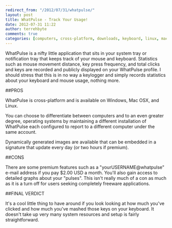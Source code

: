 ```yaml
---
redirect_from: "/2012/07/31/whatpulse/"
layout: post
title: WhatPulse - Track Your Usage!
date: 2012-07-31 11:22
author: terrehbyte
comments: true
categories: [computers, cross-platform, downloads, keyboard, linux, mac osx, mouse, software, software, statistics, whatpulse, Windows]
---
```

WhatPulse is a nifty little application that sits in your system tray or notification tray that keeps track of your mouse and keyboard. Statistics such as mouse movement distance, key press frequency, and total clicks and keys are recorded and publicly displayed on your WhatPulse profile. I should stress that this is in no way a keylogger and simply records statistics about your keyboard and mouse usage, nothing more.  

##PROS

WhatPulse is cross-platform and is available on Windows, Mac OSX, and Linux.  

You can choose to differentiate between computers and to an even greater degree, operating systems by maintaining a different installation of WhatPulse each configured to report to a different computer under the same account.  

Dynamically generated images are available that can be embedded in a signature that update every day (or two hours if premium).  

##CONS

There are some premium features such as a "yourUSERNAME@whatpulse" e-mail address if you pay $2.00 USD a month. You'll also gain access to detailed graphs about your "pulses". This isn't really much of a con as much as it is a turn off for users seeking completely freeware applications.  

##FINAL VERDICT

It's a cool little thing to have around if you look looking at how much you've clicked and how much you've mashed those keys on your keyboard. It doesn't take up very many system resources and setup is fairly straightforward.  
